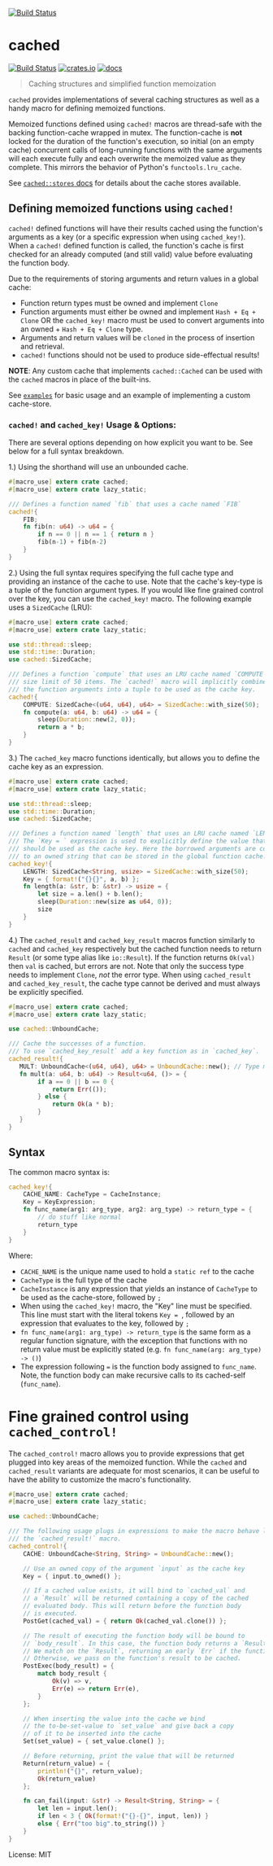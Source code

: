 [![Build Status](https://travis-ci.org/jaemk/cached.svg?branch=master)](https://travis-ci.org/jaemk/cached)

# cached

[![Build Status](https://travis-ci.org/jaemk/cached.svg?branch=master)](https://travis-ci.org/jaemk/cached)
[![crates.io](https://img.shields.io/crates/v/cached.svg)](https://crates.io/crates/cached)
[![docs](https://docs.rs/cached/badge.svg)](https://docs.rs/cached)

> Caching structures and simplified function memoization

`cached` provides implementations of several caching structures as well as a handy macro
for defining memoized functions.

Memoized functions defined using `cached!` macros are thread-safe with the backing function-cache wrapped in mutex.
The function-cache is **not** locked for the duration of the function's execution, so initial (on an empty cache)
concurrent calls of long-running functions with the same arguments will each execute fully and each overwrite
the memoized value as they complete. This mirrors the behavior of Python's `functools.lru_cache`.

See [`cached::stores` docs](https://docs.rs/cached/latest/cached/stores/index.html) for details about the
cache stores available.

## Defining memoized functions using `cached!`

`cached!` defined functions will have their results cached using the function's arguments as a key
(or a specific expression when using `cached_key!`).
When a `cached!` defined function is called, the function's cache is first checked for an already
computed (and still valid) value before evaluating the function body.

Due to the requirements of storing arguments and return values in a global cache:

- Function return types must be owned and implement `Clone`
- Function arguments must either be owned and implement `Hash + Eq + Clone` OR the `cached_key!`
  macro must be used to convert arguments into an owned + `Hash + Eq + Clone` type.
- Arguments and return values will be `cloned` in the process of insertion and retrieval.
- `cached!` functions should not be used to produce side-effectual results!

**NOTE**: Any custom cache that implements `cached::Cached` can be used with the `cached` macros in place of the built-ins.

See [`examples`](https://github.com/jaemk/cached/tree/master/examples) for basic usage and
an example of implementing a custom cache-store.


### `cached!` and `cached_key!` Usage & Options:

There are several options depending on how explicit you want to be. See below for a full syntax breakdown.


1.) Using the shorthand will use an unbounded cache.


```rust
#[macro_use] extern crate cached;
#[macro_use] extern crate lazy_static;

/// Defines a function named `fib` that uses a cache named `FIB`
cached!{
    FIB;
    fn fib(n: u64) -> u64 = {
        if n == 0 || n == 1 { return n }
        fib(n-1) + fib(n-2)
    }
}
```


2.) Using the full syntax requires specifying the full cache type and providing
    an instance of the cache to use. Note that the cache's key-type is a tuple
    of the function argument types. If you would like fine grained control over
    the key, you can use the `cached_key!` macro.
    The following example uses a `SizedCache` (LRU):

```rust
#[macro_use] extern crate cached;
#[macro_use] extern crate lazy_static;

use std::thread::sleep;
use std::time::Duration;
use cached::SizedCache;

/// Defines a function `compute` that uses an LRU cache named `COMPUTE` which has a
/// size limit of 50 items. The `cached!` macro will implicitly combine
/// the function arguments into a tuple to be used as the cache key.
cached!{
    COMPUTE: SizedCache<(u64, u64), u64> = SizedCache::with_size(50);
    fn compute(a: u64, b: u64) -> u64 = {
        sleep(Duration::new(2, 0));
        return a * b;
    }
}
```


3.) The `cached_key` macro functions identically, but allows you to define the
    cache key as an expression.

```rust
#[macro_use] extern crate cached;
#[macro_use] extern crate lazy_static;

use std::thread::sleep;
use std::time::Duration;
use cached::SizedCache;

/// Defines a function named `length` that uses an LRU cache named `LENGTH`.
/// The `Key = ` expression is used to explicitly define the value that
/// should be used as the cache key. Here the borrowed arguments are converted
/// to an owned string that can be stored in the global function cache.
cached_key!{
    LENGTH: SizedCache<String, usize> = SizedCache::with_size(50);
    Key = { format!("{}{}", a, b) };
    fn length(a: &str, b: &str) -> usize = {
        let size = a.len() + b.len();
        sleep(Duration::new(size as u64, 0));
        size
    }
}
```

4.) The `cached_result` and `cached_key_result` macros function similarly to `cached`
    and `cached_key` respectively but the cached function needs to return `Result`
    (or some type alias like `io::Result`). If the function returns `Ok(val)` then `val`
    is cached, but errors are not. Note that only the success type needs to implement
    `Clone`, _not_ the error type. When using `cached_result` and `cached_key_result`,
    the cache type cannot be derived and must always be explicitly specified.

```rust
#[macro_use] extern crate cached;
#[macro_use] extern crate lazy_static;

use cached::UnboundCache;

/// Cache the successes of a function.
/// To use `cached_key_result` add a key function as in `cached_key`.
cached_result!{
   MULT: UnboundCache<(u64, u64), u64> = UnboundCache::new(); // Type must always be specified
   fn mult(a: u64, b: u64) -> Result<u64, ()> = {
        if a == 0 || b == 0 {
            return Err(());
        } else {
            return Ok(a * b);
        }
   }
}
```


## Syntax

The common macro syntax is:


```rust
cached_key!{
    CACHE_NAME: CacheType = CacheInstance;
    Key = KeyExpression;
    fn func_name(arg1: arg_type, arg2: arg_type) -> return_type = {
        // do stuff like normal
        return_type
    }
}
```

Where:

- `CACHE_NAME` is the unique name used to hold a `static ref` to the cache
- `CacheType` is the full type of the cache
- `CacheInstance` is any expression that yields an instance of `CacheType` to be used
  as the cache-store, followed by `;`
- When using the `cached_key!` macro, the "Key" line must be specified. This line must start with
  the literal tokens `Key = `, followed by an expression that evaluates to the key, followed by `;`
- `fn func_name(arg1: arg_type) -> return_type` is the same form as a regular function signature, with the exception
  that functions with no return value must be explicitly stated (e.g. `fn func_name(arg: arg_type) -> ()`)
- The expression following `=` is the function body assigned to `func_name`. Note, the function
  body can make recursive calls to its cached-self (`func_name`).


# Fine grained control using `cached_control!`

The `cached_control!` macro allows you to provide expressions that get plugged into key areas
of the memoized function. While the `cached` and `cached_result` variants are adequate for most
scenarios, it can be useful to have the ability to customize the macro's functionality.

```rust
#[macro_use] extern crate cached;
#[macro_use] extern crate lazy_static;

use cached::UnboundCache;

/// The following usage plugs in expressions to make the macro behave like
/// the `cached_result!` macro.
cached_control!{
    CACHE: UnboundCache<String, String> = UnboundCache::new();

    // Use an owned copy of the argument `input` as the cache key
    Key = { input.to_owned() };

    // If a cached value exists, it will bind to `cached_val` and
    // a `Result` will be returned containing a copy of the cached
    // evaluated body. This will return before the function body
    // is executed.
    PostGet(cached_val) = { return Ok(cached_val.clone()) };

    // The result of executing the function body will be bound to
    // `body_result`. In this case, the function body returns a `Result`.
    // We match on the `Result`, returning an early `Err` if the function errored.
    // Otherwise, we pass on the function's result to be cached.
    PostExec(body_result) = {
        match body_result {
            Ok(v) => v,
            Err(e) => return Err(e),
        }
    };

    // When inserting the value into the cache we bind
    // the to-be-set-value to `set_value` and give back a copy
    // of it to be inserted into the cache
    Set(set_value) = { set_value.clone() };

    // Before returning, print the value that will be returned
    Return(return_value) = {
        println!("{}", return_value);
        Ok(return_value)
    };

    fn can_fail(input: &str) -> Result<String, String> = {
        let len = input.len();
        if len < 3 { Ok(format!("{}-{}", input, len)) }
        else { Err("too big".to_string()) }
    }
}
```


License: MIT

